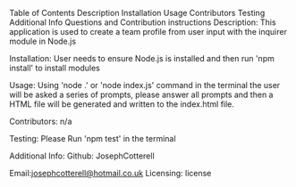 Table of Contents
Description
Installation
Usage
Contributors
Testing
Additional Info
Questions and Contribution instructions
Description:
This application is used to create a team profile from user input with the inquirer module in Node.js

Installation:
User needs to ensure Node.js is installed and then run 'npm install' to install modules

Usage:
Using 'node .' or 'node index.js' command in the terminal the user will be asked a series of prompts, please answer all prompts and then a HTML file will be generated and written to the index.html file.

Contributors:
n/a

Testing:
Please Run 'npm test' in the terminal

Additional Info:
Github: JosephCotterell

Email:josephcotterell@hotmail.co.uk
Licensing:
license
